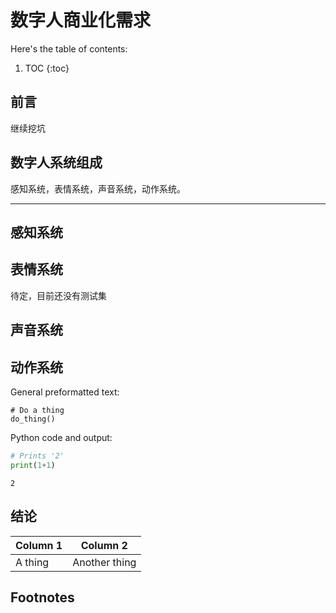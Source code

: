 # 数字人商业化需求

Here's the table of contents:

1. TOC
{:toc}

## 前言
继续挖坑

## 数字人系统组成
感知系统，表情系统，声音系统，动作系统。

---

## 感知系统


## 表情系统
待定，目前还没有测试集

## 声音系统


## 动作系统

General preformatted text:

    # Do a thing
    do_thing()

Python code and output:

```python
# Prints '2'
print(1+1)
```

    2

## 结论

| Column 1 | Column 2 |
|-|-|
| A thing | Another thing |

## Footnotes

[^1]: This is the footnote.

